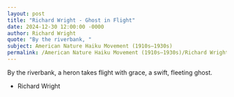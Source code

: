 ```yaml
---
layout: post
title: "Richard Wright - Ghost in Flight"
date: 2024-12-30 12:00:00 -0000
author: Richard Wright
quote: "By the riverbank, "
subject: American Nature Haiku Movement (1910s–1930s)
permalink: /American Nature Haiku Movement (1910s–1930s)/Richard Wright/Richard Wright - Ghost in Flight
---
```


By the riverbank, 
a heron takes flight with grace, 
a swift, fleeting ghost.

- Richard Wright
